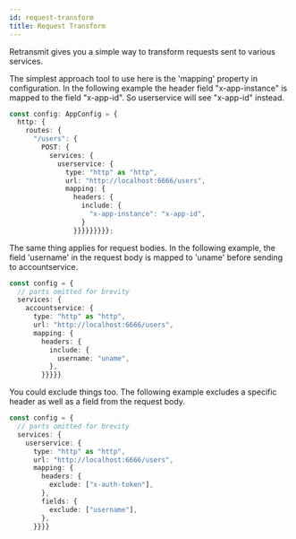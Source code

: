 ```yaml
---
id: request-transform
title: Request Transform
---
```


Retransmit gives you a simple way to transform requests sent to various services.

The simplest approach tool to use here is the 'mapping' property in configuration. In the following example the header field "x-app-instance" is mapped to the field "x-app-id". So userservice will see "x-app-id" instead.

```ts
const config: AppConfig = {
  http: {
    routes: {
      "/users": {
        POST: {
          services: {
            userservice: {
              type: "http" as "http",
              url: "http://localhost:6666/users",
              mapping: {
                headers: {
                  include: {
                    "x-app-instance": "x-app-id",
                  }
                }}}}}}}}};
```

The same thing applies for request bodies. In the following example, the field 'username' in the request body is mapped to 'uname' before sending to accountservice.

```ts
const config = {
  // parts omitted for brevity
  services: {
    accountservice: {
      type: "http" as "http",
      url: "http://localhost:6666/users",
      mapping: {
        headers: {
          include: {
            username: "uname",
          },
        }}}}}
```

You could exclude things too. The following example excludes a specific header as well as a field from the request body.

```ts
const config = {
  // parts omitted for brevity
  services: {
    userservice: {
      type: "http" as "http",
      url: "http://localhost:6666/users",
      mapping: {
        headers: {
          exclude: ["x-auth-token"],
        },
        fields: {
          exclude: ["username"],
        },
      }}}}
```
